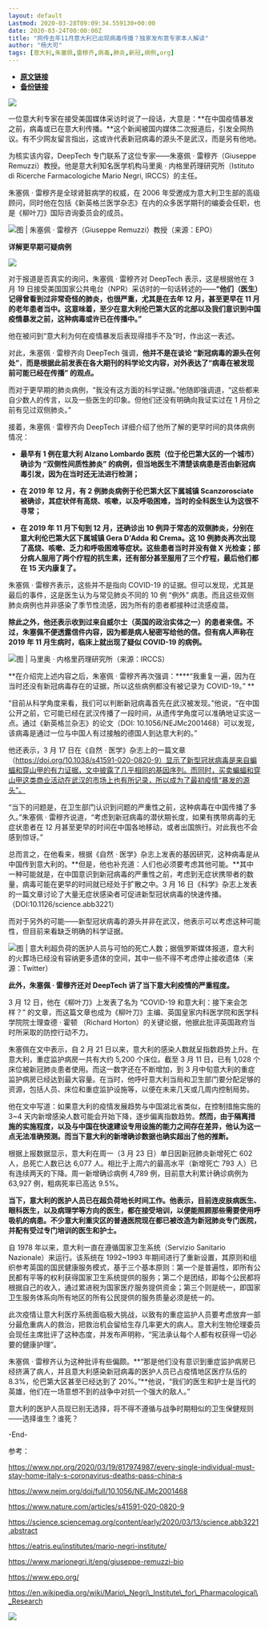 ```yaml
---
layout: default
Lastmod: 2020-03-28T09:09:34.559130+00:00
date: 2020-03-24T00:00:00Z
title: "网传去年11月意大利已出现病毒传播？独家发布意专家本人解读"
author: "杨大可"
tags: [意大利,朱塞佩,雷穆齐,病毒,肺炎,新冠,病例,org]
---
```


* [**原文链接**](https://mp.weixin.qq.com/s/-jHJpe9kn5TwwAEFzR3vUg)
* [**备份链接**](http://archive.ph/x099x)


![](/images/post/50b99a00e1a2fe420810fbd28beb37a7.jpg)

一位意大利专家在接受美国媒体采访时说了一段话，大意是：**在中国疫情暴发之前，病毒或已在意大利传播。**这个新闻被国内媒体二次报道后，引发全网热议。有不少网友留言指出，这或许代表新冠病毒的源头不是武汉，而是另有他地。

为核实该内容，DeepTech 专门联系了这位专家——朱塞佩 · 雷穆齐（Giuseppe Remuzzi）教授。他是意大利知名医学机构马里奥 · 内格里药理研究所（Istituto di Ricerche Farmacologiche Mario Negri, IRCCS）的主任。

朱塞佩 · 雷穆齐是全球肾脏病学的权威，在 2006 年受邀成为意大利卫生部的高级顾问，同时他在包括《新英格兰医学杂志》在内的众多医学期刊的编委会任职，也是《柳叶刀》国际咨询委员会的成员。

![](/images/post/cce96648d0aeddedc7810acef9f19b6d.jpg)图 | 朱塞佩 · 雷穆齐（Giuseppe Remuzzi）教授（来源：EPO）

**详解更早期可疑病例**

![](/images/post/989fe6da862f54d65a0430ba9570152d.jpg)

对于报道是否真实的询问，朱塞佩 · 雷穆齐对 DeepTech 表示，这是根据他在 3 月 19 日接受美国国家公共电台（NPR）采访时的一句话转述的——**“他们（医生）记得曾看到过非常奇怪的肺炎，也很严重，尤其是在去年 12 月，甚至更早在 11 月的老年患者当中。这意味着，至少在意大利伦巴第大区的北部以及我们意识到中国疫情暴发之前，这种病毒或许已在传播中。”**

他在被问到“意大利为何在疫情暴发后表现得措手不及”时，作出这一表述。

对此，朱塞佩 · 雷穆齐向 DeepTech 强调，**他并不是在谈论 “新冠病毒的源头在何处”**，**而是根据此前发表在各大期刊的科学论文内容，对外表达了“病毒在被发现前可能已经在传播” 的观点。**

而对于更早期的肺炎病例，“我没有这方面的科学证据。”他随即强调道，“这些都来自少数人的传言，以及一些医生的印象。但他们还没有明确向我证实过在 1 月份之前有见过双侧肺炎。”

接着，朱塞佩 · 雷穆齐向 DeepTech 详细介绍了他所了解的更早时间的具体病例情况：

*   **最早有 1 例在意大利 Alzano Lombardo 医院（位于伦巴第大区的一个城市）确诊为 “双侧性间质性肺炎” 的病例，但当地医生不清楚该病患是否由新冠病毒引发，因为在当时还无法进行检测；**
    
*   **在 2019 年 12 月，有 2 例肺炎病例于伦巴第大区下属城镇 Scanzorosciate 被确诊，其症状伴有高烧、咳嗽，以及呼吸困难，当时的全科医生认为这很不寻常；**
    
*   **在 2019 年 11 月下旬到 12 月，还确诊出 10 例异于常态的双侧肺炎，分别在意大利伦巴第大区下属城镇 Gera D'Adda 和 Crema。这 10 例肺炎再次出现了高烧、咳嗽、乏力和呼吸困难等症状。这些患者当时并没有做 X 光检查；部分病人服用了两个疗程的抗生素，还有部分甚至服用了三个疗程，最后他们都在 15 天内康复了。**
    

朱塞佩 · 雷穆齐表示，这些并不是指向 COVID-19 的证据。但可以发现，尤其是最后的事件，这是医生认为与常见肺炎不同的 10 例 “例外” 病患。而且这些双侧肺炎病例也并非感染了季节性流感，因为所有的患者都接种过流感疫苗。

**除此之外，他还表示收到过来自威尔士（英国的政治实体之一）的患者来信。不过，朱塞佩不便透露信件内容，因为都是病人秘密写给他的信。但有病人声称在 2019 年 11 月生病时，临床上就出现了疑似 COVID-19 的病例。**

![](/images/post/dc94a2aa598d2bb7fbc83f5ad0b4ce85.jpg)图 | 马里奥 · 内格里药理研究所（来源：IRCCS）

**在介绍完上述内容之后，朱塞佩 · 雷穆齐再次强调：****“我重复一遍，因为在当时还没有新冠病毒存在的证据，所以这些病例都没有被记录为 COVID-19。” **

“目前从科学角度来看，我们可以判断新冠病毒首先在武汉被发现。”他说，“在中国公开之前，它可能已经在武汉传播了一段时间，从遗传学角度可以准确地证实这一点。通过《新英格兰杂志》的论文（DOI: 10.1056/NEJMc2001468）可以发现，该病毒是通过一位与中国人有过接触的德国人到达意大利的。”

他还表示，3 月 17 日在《自然 · 医学》杂志上的一篇文章（https://doi.org/10.1038/s41591-020-0820-9）显示了新型冠状病毒是来自蝙蝠和穿山甲的有力证据，文中披露了几乎相同的基因序列。而同时，买卖蝙蝠和穿山甲这类商业活动在武汉的市场上也有所记录，所以成为了最初疫情“暴发的源头”。

“当下的问题是，在卫生部门认识到问题的严重性之前，这种病毒在中国传播了多久。”朱塞佩 · 雷穆齐说道，“考虑到新冠病毒的潜伏期长度，如果有携带病毒的无症状患者在 12 月甚至更早的时间在中国各地移动，或者出国旅行。对此我也不会感到惊讶。”

总而言之，在他看来，根据《自然 · 医学》杂志上发表的基因研究，这种病毒是从中国传到意大利的。**但是，他也补充道：人们也必须要考虑其他可能。**其中一种可能就是，在中国意识到新冠病毒的严重性之前，考虑到无症状携带者的数量，病毒可能在更早的时间就已经处于扩散之中。3 月 16 日《科学》杂志上发表的一篇文章讨论了大量无症状感染者可促进新型冠状病毒的快速传播。（DOI:10.1126/science.abb3221）

而对于另外的可能——新型冠状病毒的源头并非在武汉，他表示可以考虑这种可能性，但目前来看缺乏明确的科学证据。

![](/images/post/79f93f6f8f4e95b653799947c9840975.jpg)图 | 意大利超负荷的医护人员与可怕的死亡人数；据俄罗斯媒体报道，意大利的火葬场已经没有容纳更多遗体的空间，其中一些不得不考虑停止接收遗体（来源：Twitter）

**此外，朱塞佩 · 雷穆齐还对 DeepTech 讲了当下意大利疫情的严重程度。**

3 月 12 日，他在《柳叶刀》上发表了名为 “COVID-19 和意大利：接下来会怎样？” 的文章，而这篇文章也成为《柳叶刀》主编、英国皇家内科医学院和医学科学院院士理查德 · 霍顿 （Richard Horton）的关键论据，他据此批评英国政府当时所采取的防控行动不力。

朱塞佩在文中表示，自 2 月 21 日以来，意大利的感染人数就呈指数趋势上升。在意大利，重症监护病房一共有大约 5,200 个床位。截至 3 月 11 日，已有 1,028 个床位被新冠肺炎患者使用。而这一数字还在不断增加，到 3 月中旬意大利的重症监护病房已经达到最大容量。在当时，他呼吁意大利当局和卫生部门要分配足够的资源，包括人员、床位和重症监护设施等，以便在未来几天或几周内控制局势。

他在文中写道：如果意大利的疫情发展趋势与中国湖北省类似，在控制措施实施的 3~4 天内新增感染人数可能会开始下降，逐步偏离指数趋势。**然而，由于隔离措施的实施程度，以及与中国在快速建设专用设施的能力之间存在差异，他认为这一点无法准确预测。而当下意大利的新增确诊数据也确实超出了他的推断。**

根据上报数据显示，意大利在周一（3 月 23 日）单日因新冠肺炎新增死亡 602 人，总死亡人数已达 6,077 人。相比于上周六的最高水平（新增死亡 793 人）已有连续两天的下降。周一新增确诊病例 4,789 例，目前意大利累计确诊病例为 63,927 例，粗病死率已高达 9.5%。

**当下，意大利的医护人员已在超负荷地长时间工作。他表示，目前连皮肤病医生、眼科医生，以及病理学等方向的医生，都在接受培训，以便能照顾那些需要使用呼吸机的病患。不少意大利重灾区的普通医院现在都已被改造为新冠肺炎专门医院，并配有受过专门培训的医生和护士。**

自 1978 年以来，意大利一直在遵循国家卫生系统（Servizio Sanitario Nazionale）来运行。该系统在 1992~1993 年期间进行了重新设置，其原则和组织参考英国的国民健康服务模式，基于三个基本原则：第一个是普遍性，即所有公民都有平等的权利获得国家卫生系统提供的服务；第二个是团结，即每个公民都将根据自己的收入，通过累进税为国家医疗服务提供资金；第三个则是统一，即国家卫生服务体系向所有地区的所有公民提供的服务质量必须是统一的。

此次疫情让意大利医疗系统面临极大挑战，以致有的重症监护人员要考虑放弃一部分最危重病人的救治，把救治机会留给生存几率更大的病人。意大利生物伦理委员会现任主席批评了这种态度，并发布声明称，“宪法承认每个人都有权获得一切必要的健康护理”。

朱塞佩 · 雷穆齐认为这种批评有些偏颇。**“那是他们没有意识到重症监护病房已经挤满了病人，并且意大利感染新冠病毒的医护人员已占疫情地区医疗队伍的 8.3%，伦巴第大区甚至已经达到了 20%。”**他说，“我们的医生和护士是当代的英雄，他们在一场意想不到的战争中对抗一个强大的敌人。”

意大利的医护人员现已别无选择，将不得不遵循与战争时期相似的卫生保健规则——选择谁生？谁死？

\-End-

参考：

https://www.npr.org/2020/03/19/817974987/every-single-individual-must-stay-home-italy-s-coronavirus-deaths-pass-china-s

https://www.nejm.org/doi/full/10.1056/NEJMc2001468

https://www.nature.com/articles/s41591-020-0820-9

https://science.sciencemag.org/content/early/2020/03/13/science.abb3221.abstract

https://eatris.eu/institutes/mario-negri-institute/

https://www.marionegri.it/eng/giuseppe-remuzzi-bio

https://www.epo.org/

https://en.wikipedia.org/wiki/Mario\_Negri\_Institute\_for\_Pharmacological\_Research

![](/images/post/ab11a9fa4f71bb2b36652d195f0d3064.jpg)

